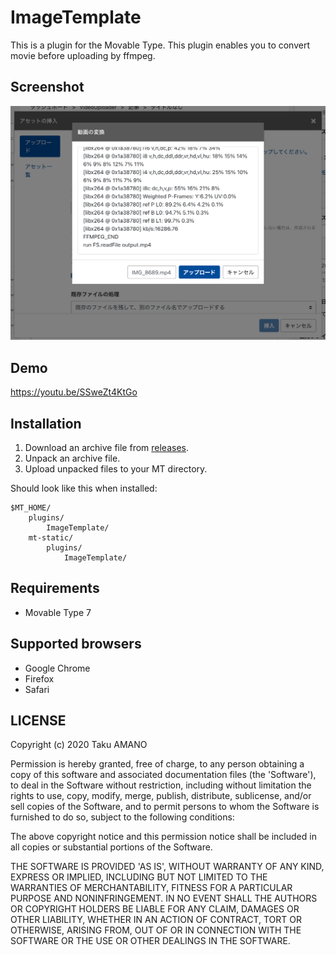# ImageTemplate

This is a plugin for the Movable Type.
This plugin enables you to convert movie before uploading by ffmpeg.

## Screenshot

![Screenshot](https://raw.githubusercontent.com/usualoma/mt-plugin-ImageTemplate/main/artwork/screenshot.jpg)

## Demo

https://youtu.be/SSweZt4KtGo

## Installation

1. Download an archive file from [releases](https://github.com/usualoma/mt-plugin-ImageTemplate/releases).
1. Unpack an archive file.
1. Upload unpacked files to your MT directory.

Should look like this when installed:

    $MT_HOME/
        plugins/
            ImageTemplate/
        mt-static/
            plugins/
                ImageTemplate/

## Requirements

* Movable Type 7

## Supported browsers

* Google Chrome
* Firefox
* Safari

## LICENSE

Copyright (c) 2020 Taku AMANO

Permission is hereby granted, free of charge, to any person obtaining
a copy of this software and associated documentation files (the
'Software'), to deal in the Software without restriction, including
without limitation the rights to use, copy, modify, merge, publish,
distribute, sublicense, and/or sell copies of the Software, and to
permit persons to whom the Software is furnished to do so, subject to
the following conditions:

The above copyright notice and this permission notice shall be
included in all copies or substantial portions of the Software.

THE SOFTWARE IS PROVIDED 'AS IS', WITHOUT WARRANTY OF ANY KIND,
EXPRESS OR IMPLIED, INCLUDING BUT NOT LIMITED TO THE WARRANTIES OF
MERCHANTABILITY, FITNESS FOR A PARTICULAR PURPOSE AND NONINFRINGEMENT.
IN NO EVENT SHALL THE AUTHORS OR COPYRIGHT HOLDERS BE LIABLE FOR ANY
CLAIM, DAMAGES OR OTHER LIABILITY, WHETHER IN AN ACTION OF CONTRACT,
TORT OR OTHERWISE, ARISING FROM, OUT OF OR IN CONNECTION WITH THE
SOFTWARE OR THE USE OR OTHER DEALINGS IN THE SOFTWARE.
